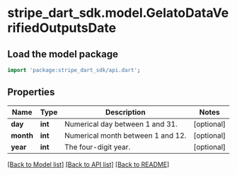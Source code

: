 # stripe_dart_sdk.model.GelatoDataVerifiedOutputsDate

## Load the model package
```dart
import 'package:stripe_dart_sdk/api.dart';
```

## Properties
Name | Type | Description | Notes
------------ | ------------- | ------------- | -------------
**day** | **int** | Numerical day between 1 and 31. | [optional] 
**month** | **int** | Numerical month between 1 and 12. | [optional] 
**year** | **int** | The four-digit year. | [optional] 

[[Back to Model list]](../README.md#documentation-for-models) [[Back to API list]](../README.md#documentation-for-api-endpoints) [[Back to README]](../README.md)


